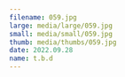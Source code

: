 ```yaml
---
filename: 059.jpg
large: media/large/059.jpg
small: media/small/059.jpg
thumb: media/thumbs/059.jpg
date: 2022.09.28
name: t.b.d
---
```

